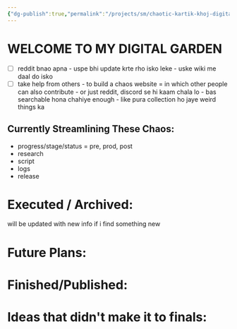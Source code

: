 ```yaml
---
{"dg-publish":true,"permalink":"/projects/sm/chaotic-kartik-khoj-digital-garden-homepage/","tags":["gardenEntry"],"created":"2025-02-17T20:45:20.305+05:30","updated":"2025-03-01T21:06:43.364+05:30"}
---
```


# WELCOME TO MY DIGITAL GARDEN 

- [ ] reddit bnao apna - uspe bhi update krte rho isko leke - uske wiki me daal do isko
- [ ] take help from others - to build a chaos website = in which other people can also contribute - or just reddit, discord se hi kaam chala lo - bas searchable hona chahiye enough - like pura collection ho jaye weird things ka

## Currently Streamlining These Chaos:

- progress/stage/status = pre, prod, post
- research
- script
- logs
- release


# Executed / Archived:
will be updated with new info if i find something new


# Future Plans:


# Finished/Published:


# Ideas that didn't make it to finals:

